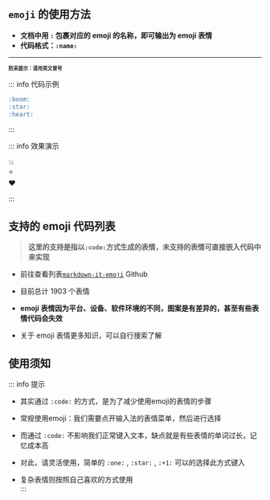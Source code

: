 


##  `emoji` 的使用方法

- **文档中用 `:` 包裹对应的 emoji 的名称，即可输出为 emoji 表情**  
- **代码格式：`:name:`**  

---

**<small><small>防呆提示：请用英文冒号</small></small>**

::: info  <Badge type='info'>代码示例</Badge>
```markdown
:boom:  
:star:  
:heart:
```
:::



::: info  <Badge type='info'>效果演示</Badge>

:boom:  
:star:  
:heart:  

:::

## 支持的 emoji 代码列表

> **这里的支持是指以`:code:`方式生成的表情，未支持的表情可直接嵌入代码中来实现**

- 前往查看列表[`markdown-it-emoji`](https://github.com/markdown-it/markdown-it-emoji/blob/master/lib/data/full.mjs)  <Badge type='danger'>Github</Badge>

- 目前总计 1903 个表情  

- **emoji 表情因为平台、设备、软件环境的不同，图案是有差异的，甚至有些表情代码会失效**

- 关于 emoji 表情更多知识，可以自行搜索了解


## 使用须知

::: info  <Badge type='info'>提示</Badge>

- 其实通过 `:code:` 的方式，是为了减少使用emoji的表情的步骤  

- 常规使用emoji：我们需要点开输入法的表情菜单，然后进行选择  

- 而通过 `:code:` 不影响我们正常键入文本，缺点就是有些表情的单词过长，记忆成本高  

- 对此，请灵活使用，简单的 `:one:` , `:star:` , `:+1:` 可以的选择此方式键入  

- 复杂表情则按照自己喜欢的方式使用  
:::


